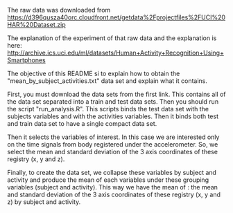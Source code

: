 The raw data was downloaded from https://d396qusza40orc.cloudfront.net/getdata%2Fprojectfiles%2FUCI%20HAR%20Dataset.zip

The explanation of the experiment of that raw data and the explanation is here: http://archive.ics.uci.edu/ml/datasets/Human+Activity+Recognition+Using+Smartphones


The objective of this README si to explain how to obtain the "mean_by_subject_activities.txt" data set and explain what it contains. 

First, you must download the data sets from the first link. This contains all of the data set separated into a train and test data sets. Then you should run the script "run_analysis.R". This scripts binds the test data set with the subjects variables and with the activities variables. Then it binds both test and train data set to have a single compact data set. 

Then it selects the variables of interest. In this case we are interested only on the time signals from body registered under the accelerometer. So, we select the mean and standard deviation of the 3 axis coordinates of these registry (x, y and z).

Finally, to create the data set, we collapse these variables by subject and activity and produce the mean of each variables under these grouping variables (subject and activity). This way we have the mean of : the mean and standard deviation of the 3 axis coordinates of these registry (x, y and z) by subject and activity. 